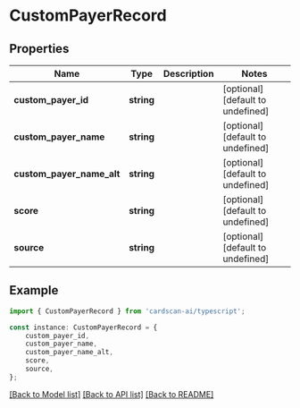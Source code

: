 # CustomPayerRecord


## Properties

Name | Type | Description | Notes
------------ | ------------- | ------------- | -------------
**custom_payer_id** | **string** |  | [optional] [default to undefined]
**custom_payer_name** | **string** |  | [optional] [default to undefined]
**custom_payer_name_alt** | **string** |  | [optional] [default to undefined]
**score** | **string** |  | [optional] [default to undefined]
**source** | **string** |  | [optional] [default to undefined]

## Example

```typescript
import { CustomPayerRecord } from 'cardscan-ai/typescript';

const instance: CustomPayerRecord = {
    custom_payer_id,
    custom_payer_name,
    custom_payer_name_alt,
    score,
    source,
};
```

[[Back to Model list]](../README.md#documentation-for-models) [[Back to API list]](../README.md#documentation-for-api-endpoints) [[Back to README]](../README.md)
